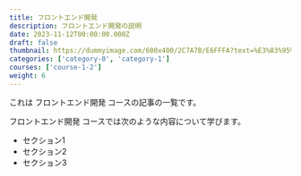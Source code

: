 ```yaml
---
title: フロントエンド開発
description: フロントエンド開発の説明
date: 2023-11-12T00:00:00.000Z
draft: false
thumbnail: https://dummyimage.com/600x400/2C7A7B/E6FFFA?text=%E3%83%95%E3%83%AD%E3%83%B3%E3%83%88%E3%82%A8%E3%83%B3%E3%83%89%E9%96%8B%E7%99%BA
categories: ['category-0', 'category-1']
courses: ['course-1-2']
weight: 6
---
```


これは フロントエンド開発 コースの記事の一覧です。

  フロントエンド開発 コースでは次のような内容について学びます。

  - セクション1
  - セクション2
  - セクション3